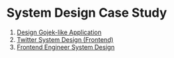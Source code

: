 # System Design Case Study

1. [Design Gojek-like Application](https://www.youtube.com/watch?v=-MbMTcjSmj0)
2. [Twitter System Design (Frontend)](https://www.youtube.com/watch?v=a_fMJUwx86k)
3. [Frontend Engineer System Design](https://www.youtube.com/@FrontEndEngineer)